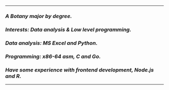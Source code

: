 --------------
### ***A Botany major by degree.***
### ***Interests: Data analysis & Low level programming.***
### ***Data analysis: MS Excel and Python.***
### ***Programming: x86-64 asm, C and Go.***
### ***Have some experience with frontend development, Node.js and R.***
----------------

